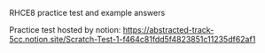 RHCE8 practice test and example answers

Practice test hosted by notion: https://abstracted-track-5cc.notion.site/Scratch-Test-1-f464c81fdd5f4823851c11235df62af1